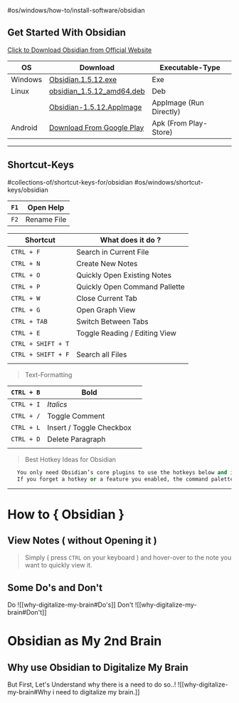 #os/windows/how-to/install-software/obsidian

## Get Started With Obsidian
[Click to Download Obsidian from Official Website](https://obsidian.md/download)

| OS      | Download                                                                                                                         | Executable-Type         |
| ------- | -------------------------------------------------------------------------------------------------------------------------------- | ----------------------- |
| Windows | [Obsidian.1.5.12.exe](https://github.com/obsidianmd/obsidian-releases/releases/download/v1.5.12/Obsidian.1.5.12.exe)             | Exe                     |
| Linux   | [obsidian_1.5.12_amd64.deb](https://github.com/obsidianmd/obsidian-releases/releases/download/v1.5.12/obsidian_1.5.12_amd64.deb) | Deb                     |
|         | [Obsidian-1.5.12.AppImage](https://github.com/obsidianmd/obsidian-releases/releases/download/v1.5.12/Obsidian-1.5.12.AppImage)   | AppImage (Run Directly) |
| Android | [Download From Google Play](https://play.google.com/store/apps/details?id=md.obsidian)                                           | Apk (From Play-Store)   |

---
## Shortcut-Keys
#collections-of/shortcut-keys-for/obsidian
#os/windows/shortcut-keys/obsidian

| `F1` | Open Help   |
| ---- | ----------- |
| `F2` | Rename File |

| Shortcut           | What does it do ?             |
| ------------------ | ----------------------------- |
| `CTRL + F`         | Search in Current File        |
| `CTRL + N`         | Create New Notes              |
| `CTRL + O`         | Quickly Open Existing Notes   |
| `CTRL + P`         | Quickly Open Command Pallette |
| `CTRL + W`         | Close Current Tab             |
| `CTRL + G`         | Open Graph View               |
| `CTRL + TAB`       | Switch Between Tabs           |
| `CTRL + E`         | Toggle Reading / Editing View |
| `CTRL + SHIFT + T` |                               |
| `CTRL + SHIFT + F` | Search all Files              |
|                    |                               |


> Text-Formatting

| `CTRL + B` | **Bold**                 |     |
| ---------- | ------------------------ | --- |
| `CTRL + I` | *Italics*                |     |
| `CTRL + /` | Toggle Comment           |     |
| `CTRL + L` | Insert / Toggle Checkbox |     |
| `CTRL + D` | Delete Paragraph         |     |
|            |                          |     |


> Best Hotkey Ideas for Obsidian  
```python
   You only need Obsidian’s core plugins to use the hotkeys below and increase your workflow’s efficiency. Instead of enabling all of them at once and then forgetting them immediately afterward, try enabling one or two each day and as you get used to them, try more.
   If you forget a hotkey or a feature you enabled, the command palette is always there to help. It will show you everything you can do in Obsidian and any hotkeys you have already set. So keep using it till you remember your hotkeys
```
  
---
# How to { Obsidian }
## View Notes ( without Opening it )
> Simply ( press `CTRL` on your keyboard ) and hover-over to the note you want to quickly view it. 

## Some Do's and Don't

Do
![[why-digitalize-my-brain#Do's]]
Don't
![[why-digitalize-my-brain#Don't]]


# Obsidian as My 2nd Brain
## Why use Obsidian to Digitalize My Brain

But First, Let's Understand why there is a need to do so..!
![[why-digitalize-my-brain#Why i need to digitalize my brain.]]






